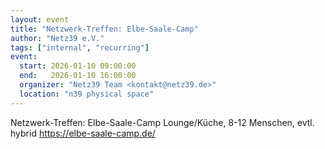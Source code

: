 ```yaml
---
layout: event
title: "Netzwerk-Treffen: Elbe-Saale-Camp"
author: "Netz39 e.V." 
tags: ["internal", "recurring"]
event:
  start: 2026-01-10 09:00:00 
  end:   2026-01-10 16:00:00 
  organizer: "Netz39 Team <kontakt@netz39.de>" 
  location: "n39 physical space"
---
```

Netzwerk-Treffen: Elbe-Saale-Camp
Lounge/Küche, 8-12 Menschen, evtl. hybrid
https://elbe-saale-camp.de/
<!-- event imported from discord manual changes may be overwritten -->
